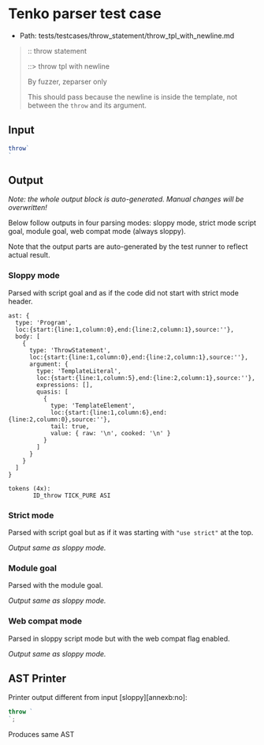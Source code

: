 # Tenko parser test case

- Path: tests/testcases/throw_statement/throw_tpl_with_newline.md

> :: throw statement
>
> ::> throw tpl with newline
>
> By fuzzer, zeparser only
>
> This should pass because the newline is inside the template, not between the `throw` and its argument.

## Input

`````js
throw`
`
`````

## Output

_Note: the whole output block is auto-generated. Manual changes will be overwritten!_

Below follow outputs in four parsing modes: sloppy mode, strict mode script goal, module goal, web compat mode (always sloppy).

Note that the output parts are auto-generated by the test runner to reflect actual result.

### Sloppy mode

Parsed with script goal and as if the code did not start with strict mode header.

`````
ast: {
  type: 'Program',
  loc:{start:{line:1,column:0},end:{line:2,column:1},source:''},
  body: [
    {
      type: 'ThrowStatement',
      loc:{start:{line:1,column:0},end:{line:2,column:1},source:''},
      argument: {
        type: 'TemplateLiteral',
        loc:{start:{line:1,column:5},end:{line:2,column:1},source:''},
        expressions: [],
        quasis: [
          {
            type: 'TemplateElement',
            loc:{start:{line:1,column:6},end:{line:2,column:0},source:''},
            tail: true,
            value: { raw: '\n', cooked: '\n' }
          }
        ]
      }
    }
  ]
}

tokens (4x):
       ID_throw TICK_PURE ASI
`````

### Strict mode

Parsed with script goal but as if it was starting with `"use strict"` at the top.

_Output same as sloppy mode._

### Module goal

Parsed with the module goal.

_Output same as sloppy mode._

### Web compat mode

Parsed in sloppy script mode but with the web compat flag enabled.

_Output same as sloppy mode._

## AST Printer

Printer output different from input [sloppy][annexb:no]:

````js
throw `
`;
````

Produces same AST
